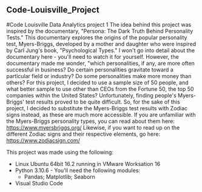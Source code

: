 ## Code-Louisville_Project
#Code Louisville Data Analytics project 1
The idea behind this project was inspired by the documentary, "Persona:  The Dark Truth Behind Personality Tests."
This documentary explores the origins of the popular personality test, Myers-Briggs, developed by a mother and daughter who were inspired by Carl Jung's book, "Psychological Types."
I won't go into detail about the documentary here - you'll need to watch it for yourself.  However, the documentary made me wonder, "which personalities, if any, are more often successful in business?  Do certain personalities gravitate toward a particular field or industry?  Do some personalities make more money than others?
For this project, I decided to use a sample size of 50 people, and what better sample to use other than CEOs from the Fortune 50, the top 50 companies within the United States?
Unfortunately, finding people's Myers-Briggs' test results proved to be quite difficult.  So, for the sake of this project, I decided to substitute the Myers-Briggs test results with Zodiac signs instead, as these are much more accessible.
If you are unfamiliar with the Myers-Briggs personality types, you can read about them here:  https://www.myersbriggs.org/
Likewise, if you want to read up on the different Zodiac signs and their respective elements, go here:  https://www.zodiacsign.com/

This project was made using the following:
  -  Linux Ubuntu 64bit 16.2 running in VMware Worksation 16
  -  Python 3.10.6
    -  You'll need the following modules:
      -  Pandas; Matplotlib; Seaborn
  -  Visual Studio Code

